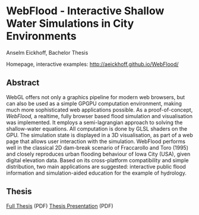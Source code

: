 # WebFlood - Interactive Shallow Water Simulations in City Environments

Anselm Eickhoff, Bachelor Thesis

Homepage, interactive examples: http://aeickhoff.github.io/WebFlood/

## Abstract

WebGL offers not only a graphics pipeline for modern web browsers,
but can also be used as a simple GPGPU computation environment,
making much more sophisticated web applications possible.
As a proof-of-concept, <em>WebFlood,</em> a realtime, fully browser
based flood simulation and visualisation was implemented.
It employs a semi-lagrangian approach to solving the shallow-water equations.
All computation is done by GLSL shaders on the GPU. The simulation
state is displayed in a 3D visualisation, as part of a web page that
allows user interaction with the simulation. WebFlood performs well
in the classical 2D dam-break scenario of Fraccarollo and Toro (1995)
and closely reproduces urban flooding behaviour of Iowa City (USA),
given digital elevation data. Based on its cross-platform compatibility
and simple distribution, two main applications are suggested: interactive
public flood information and simulation-aided education for the example of hydrology.

## Thesis

[Full Thesis](interactive_shallow_water.pdf) (PDF)
[Thesis Presentation](interactive_shallow_water_presentation.pdf) (PDF)
